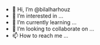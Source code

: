 - 👋 Hi, I’m @bilalharhouz
- 👀 I’m interested in ...
- 🌱 I’m currently learning ...
- 💞️ I’m looking to collaborate on ...
- 📫 How to reach me ...

<!---
bilalharhouz/bilalharhouz is a ✨ special ✨ repository because its `README.md` (this file) appears on your GitHub profile.
You can click the Preview link to take a look at your changes.
--->
